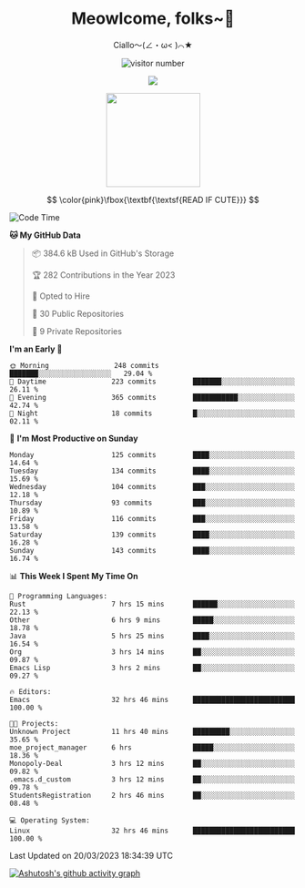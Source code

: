 <div align="center">
  <h1>Meowlcome, folks~👋</h1>
  <p>Ciallo～(∠・ω< )⌒★</p>
</div>

<p align="center">
  <img src="https://count.getloli.com/get/@Ziqi-Yang?theme=rule34" alt="visitor number" />
</p>

<p align="center">
  <img src="https://skillicons.dev/icons?i=rust,c,py,flutter,go,java,js,bash,linux,emacs" />
</p>
<p align="center">
  <img height="165" src="https://github-readme-stats.vercel.app/api?username=Ziqi-Yang&show_icons=true&include_all_commits=true&hide_border=true" />
</p>

$$
\color{pink}\fbox{\textbf{\textsf{READ IF CUTE}}}
$$

<!--START_SECTION:waka-->
![Code Time](http://img.shields.io/badge/Code%20Time-724%20hrs%2052%20mins-blue)

**🐱 My GitHub Data** 

> 📦 384.6 kB Used in GitHub's Storage 
 > 
> 🏆 282 Contributions in the Year 2023
 > 
> 💼 Opted to Hire
 > 
> 📜 30 Public Repositories 
 > 
> 🔑 9 Private Repositories 
 > 
**I'm an Early 🐤** 

```text
🌞 Morning                248 commits         ███████░░░░░░░░░░░░░░░░░░   29.04 % 
🌆 Daytime                223 commits         ███████░░░░░░░░░░░░░░░░░░   26.11 % 
🌃 Evening                365 commits         ███████████░░░░░░░░░░░░░░   42.74 % 
🌙 Night                  18 commits          █░░░░░░░░░░░░░░░░░░░░░░░░   02.11 % 
```
📅 **I'm Most Productive on Sunday** 

```text
Monday                   125 commits         ████░░░░░░░░░░░░░░░░░░░░░   14.64 % 
Tuesday                  134 commits         ████░░░░░░░░░░░░░░░░░░░░░   15.69 % 
Wednesday                104 commits         ███░░░░░░░░░░░░░░░░░░░░░░   12.18 % 
Thursday                 93 commits          ███░░░░░░░░░░░░░░░░░░░░░░   10.89 % 
Friday                   116 commits         ███░░░░░░░░░░░░░░░░░░░░░░   13.58 % 
Saturday                 139 commits         ████░░░░░░░░░░░░░░░░░░░░░   16.28 % 
Sunday                   143 commits         ████░░░░░░░░░░░░░░░░░░░░░   16.74 % 
```


📊 **This Week I Spent My Time On** 

```text
💬 Programming Languages: 
Rust                     7 hrs 15 mins       ██████░░░░░░░░░░░░░░░░░░░   22.13 % 
Other                    6 hrs 9 mins        █████░░░░░░░░░░░░░░░░░░░░   18.78 % 
Java                     5 hrs 25 mins       ████░░░░░░░░░░░░░░░░░░░░░   16.54 % 
Org                      3 hrs 14 mins       ██░░░░░░░░░░░░░░░░░░░░░░░   09.87 % 
Emacs Lisp               3 hrs 2 mins        ██░░░░░░░░░░░░░░░░░░░░░░░   09.27 % 

🔥 Editors: 
Emacs                    32 hrs 46 mins      █████████████████████████   100.00 % 

🐱‍💻 Projects: 
Unknown Project          11 hrs 40 mins      █████████░░░░░░░░░░░░░░░░   35.65 % 
moe_project_manager      6 hrs               █████░░░░░░░░░░░░░░░░░░░░   18.36 % 
Monopoly-Deal            3 hrs 12 mins       ██░░░░░░░░░░░░░░░░░░░░░░░   09.82 % 
.emacs.d_custom          3 hrs 12 mins       ██░░░░░░░░░░░░░░░░░░░░░░░   09.78 % 
StudentsRegistration     2 hrs 46 mins       ██░░░░░░░░░░░░░░░░░░░░░░░   08.48 % 

💻 Operating System: 
Linux                    32 hrs 46 mins      █████████████████████████   100.00 % 
```


 Last Updated on 20/03/2023 18:34:39 UTC
<!--END_SECTION:waka-->


[![Ashutosh's github activity graph](https://github-readme-activity-graph.cyclic.app/graph?username=Ziqi-Yang&theme=github)](https://github.com/ashutosh00710/github-readme-activity-graph)
